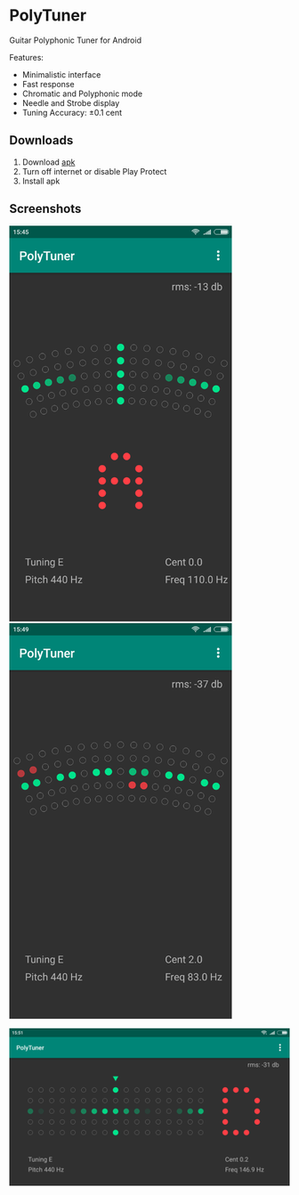 # PolyTuner
Guitar Polyphonic Tuner for Android

Features:
* Minimalistic interface
* Fast response
* Chromatic and Polyphonic mode
* Needle and Strobe display
* Tuning Accuracy: ±0.1 cent

## Downloads
1. Download [apk](https://github.com/eclipse7/PolyTuner/releases/download/v2.2/polytuner-v2.2.apk)
2. Turn off internet or disable Play Protect
3. Install apk

## Screenshots
<p float="left">
  <img src="images/1.png" width="400" />
  <img src="images/2.png" width="400" /> 
</p>
<img src="images/3.png" width="700" />


